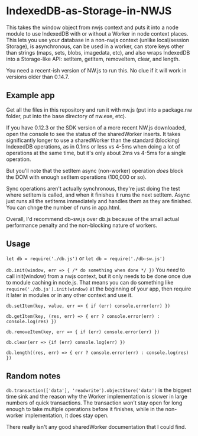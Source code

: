 # IndexedDB-as-Storage-in-NWJS

This takes the window object from nwjs context and puts it into a node module to use IndexedDB with or without a Worker in node context places. This lets you use your database in a non-nwjs context (unlike local/session Storage), is asynchronous, can be used in a worker, can store keys other than strings (maps, sets, blobs, imagedata, etc), and also wraps IndexedDB into a Storage-like API: setItem, getItem, removeItem, clear, and length.

You need a recent-ish version of NW.js to run this. No clue if it will work in versions older than 0.14.7.

## Example app

Get all the files in this repository and run it with nw.js (put into a package.nw folder, put into the base directory of nw.exe, etc).

If you have 0.12.3 or the SDK version of a more recent NW.js downloaded, open the console to see the status of the sharedWorker inserts. It takes significantly longer to use a sharedWorker than the standard (blocking) IndexedDB operations, as in 0.1ms or less vs 4-5ms when doing a lot of operations at the same time, but it's only about 2ms vs 4-5ms for a single operation. 

But you'll note that the setItem async (non-worker) operation *does* block the DOM with enough setItem operations (100,000 or so).  

Sync operations aren't actually synchronous, they're just doing the test where setItem is called, and when it finishes it runs the next setItem. Async just runs all the setItems immediately and handles them as they are finished. You can chnge the number of runs in app.html.

Overall, I'd recommend db-sw.js over db.js because of the small actual performance penalty and the non-blocking nature of workers.

## Usage

`let db = require('./db.js')` or `let db = require('./db-sw.js')`

`db.init(window, err => { /* do something when done */ })`
You *need* to call init(window) from a nwjs context, but it only needs to be done once due to module caching in node.js. That means you can do something like `require('./db.js').init(window)` at the beginning of your app, then require it later in modules or in any other context and use it.

`db.setItem(key, value, err => { if (err) console.error(err) })`

`db.getItem(key, (res, err) => { err ? console.error(err) : console.log(res) })`

`db.removeItem(key, err => { if (err) console.error(err) })`

`db.clear(err => {if (err) console.log(err) })`

`db.length((res, err) => { err ? console.error(err) : console.log(res) })`

## Random notes

`db.transaction(['data'], 'readwrite').objectStore('data')` is the biggest time sink and the reason why the Worker implementation is slower in large numbers of quick transactions. The transaction won't stay open for long enough to take multiple operations before it finishes, while in the non-worker implementation, it does stay open.

There really isn't any good sharedWorker documentation that I could find. 
